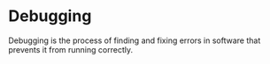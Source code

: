 # ****Debugging****

Debugging is the process of finding and fixing errors in software that prevents it from running correctly.

